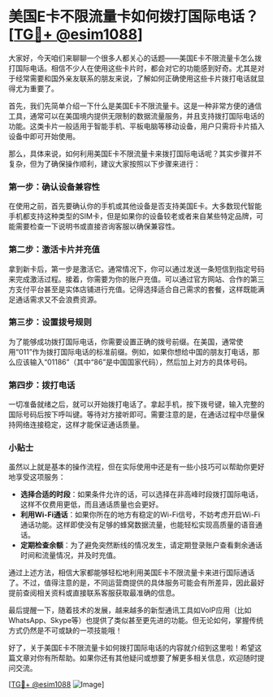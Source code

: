 # 美国E卡不限流量卡如何拨打国际电话？[[TG💪+ @esim1088](https://t.me/s/esim1088)]

大家好，今天咱们来聊聊一个很多人都关心的话题——美国E卡不限流量卡怎么拨打国际电话。相信不少人在使用这些卡片时，都会对它的功能感到好奇。尤其是对于经常需要和国外亲友联系的朋友来说，了解如何正确使用这些卡片拨打电话就显得尤为重要了。

首先，我们先简单介绍一下什么是美国E卡不限流量卡。这是一种非常方便的通信工具，通常可以在美国境内提供无限制的数据流量服务，并且支持拨打国际电话的功能。这类卡片一般适用于智能手机、平板电脑等移动设备，用户只需将卡片插入设备中即可开始使用。

那么，具体来说，如何利用美国E卡不限流量卡来拨打国际电话呢？其实步骤并不复杂，但为了确保操作顺利，建议大家按照以下步骤来进行：

### 第一步：确认设备兼容性

在使用之前，首先要确认你的手机或其他设备是否支持美国E卡。大多数现代智能手机都支持这种类型的SIM卡，但是如果你的设备较老或者来自某些特定品牌，可能需要检查一下说明书或直接咨询客服以确保兼容性。

### 第二步：激活卡片并充值

拿到新卡后，第一步是激活它。通常情况下，你可以通过发送一条短信到指定号码来完成激活过程。接着，你需要为你的账户充值。可以通过官方网站、合作的第三方支付平台甚至是实体店铺进行充值。记得选择适合自己需求的套餐，这样既能满足通话需求又不会浪费资源。

### 第三步：设置拨号规则

为了能够成功拨打国际电话，你需要设置正确的拨号前缀。在美国，通常使用“011”作为拨打国际电话的标准前缀。例如，如果你想给中国的朋友打电话，那么应该输入“01186”（其中“86”是中国国家代码），然后加上对方的具体号码。

### 第四步：拨打电话

一切准备就绪之后，就可以开始拨打电话了。拿起手机，按下拨号键，输入完整的国际号码后按下呼叫键。等待对方接听即可。需要注意的是，在通话过程中尽量保持网络连接稳定，这样才能保证通话质量。

### 小贴士

虽然以上就是基本的操作流程，但在实际使用中还是有一些小技巧可以帮助你更好地享受这项服务：

- **选择合适的时段**：如果条件允许的话，可以选择在非高峰时段拨打国际电话，这样不仅费用更低，而且通话质量也会更好。
- **利用Wi-Fi通话**：如果你所在的地方有稳定的Wi-Fi信号，不妨考虑开启Wi-Fi通话功能。这样即使没有足够的蜂窝数据流量，也能轻松实现高质量的语音通话。
- **定期检查余额**：为了避免突然断线的情况发生，请定期登录账户查看剩余通话时间和流量情况，并及时充值。

通过上述方法，相信大家都能够轻松地利用美国E卡不限流量卡来进行国际通话了。不过，值得注意的是，不同运营商提供的具体服务可能会有所差异，因此最好提前查阅相关资料或直接联系客服获取最准确的信息。

最后提醒一下，随着技术的发展，越来越多的新型通讯工具如VoIP应用（比如WhatsApp、Skype等）也提供了类似甚至更先进的功能。但无论如何，掌握传统方式仍然是不可或缺的一项技能哦！

好了，关于美国E卡不限流量卡如何拨打国际电话的内容就介绍到这里啦！希望这篇文章对你有所帮助。如果你还有其他疑问或想要了解更多相关信息，欢迎随时提问交流。

[[TG💪+ @esim1088](https://t.me/s/esim1088) ![Image](https://i.postimg.cc/4NQfJmqS/Snipaste-2025-05-13-00-14-12.png)]